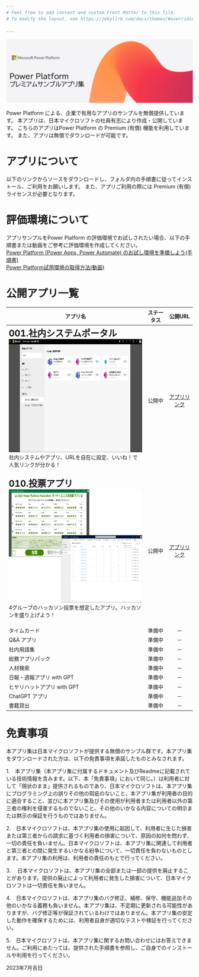 ```yaml
---
# Feel free to add content and custom Front Matter to this file.
# To modify the layout, see https://jekyllrb.com/docs/themes/#overriding-theme-defaults

---
```

<!-- 画像の表示サンプル -->

![Power Platform プレミアムサンプル集](Title.png) 

Power Platform による、企業で有用なアプリのサンプルを無償提供しています。
本アプリは、日本マイクロソフトの社員有志により作成・公開しています。
こちらのアプリはPower Platform の Premium (有償) 機能を利用しています。
また、アプリは無償でダウンロードが可能です。

# アプリについて
以下のリンクからソースをダウンロードし、フォルダ内の手順書に従ってインストール、ご利用をお願いします。
また、アプリご利用の際には Premium (有償) ライセンスが必要となります。

# 評価環境について
アプリサンプルをPower Platform の評価環境でお試しされたい場合、以下の手順書または動画をご参考に評価環境を作成してください。
<BR>
<a href="https://qiita.com/nayoshik/items/0890e1261b6b40b69c15">Power Platform (Power Apps, Power Automate) のお試し環境を準備しよう(手順書)</a><BR>
<a href="https://www.youtube.com/watch?v=B1ZH306oZHA&list=PL7N3d4aME9uzrktdMSHC8mI64blLFge6g">Power Platform試用環境の取得方法(動画)</a><BR>

# 公開アプリ一覧
<div style="text-align: center;">
<table>
  <thead>
    <tr>
      <th>アプリ名</th>
      <th>ステータス</th>
      <th>公開URL</th>
    </tr>
  </thead>
  <tbody>
    <tr>
      <td style="text-align: left;"><font size="5"><B>001.社内システムポータル</B></font>
        <BR><img src="社内システムポータル.png" width="623" height="305" ><BR>
        社内システムやアプリ、URLを自在に設定、いいね！で人気リンクが分かる！<BR>&nbsp<BR> </td>
      <td style="text-align: center;">公開中</td>
      <td style="text-align: center;"> <a href="https://github.com/microsoft/PowerApps-Sample-Apps-Japan/tree/main/001_SystemPortal">アプリリンク</a></td>
    </tr>
    <tr>
      <td style="text-align: left;"><font size="5"><B>010.投票アプリ</B></font>
        <BR><img src="https://github.com/microsoft/PowerApps-Sample-Apps-Japan/blob/main/docs/eVotingSolution.png?raw=true" width="623" height="305" ><BR>
        4グループのハッカソン投票を想定したアプリ。ハッカソンを盛り上げよう！<BR>&nbsp<BR> </td>
      <td style="text-align: center;">公開中</td>
      <td style="text-align: center;"> <a href="https://github.com/microsoft/PowerApps-Sample-Apps-Japan/tree/main/010_eVotingApp">アプリリンク</a></td>
    </tr>
    <tr>
      <td style="text-align: left;">タイムカード</td>
      <td>準備中</td>
      <td>－</td>
    </tr>
    <tr>
      <td style="text-align: left;">Q&A アプリ</td>
      <td>準備中</td>
      <td>－</td>
    </tr>
    <tr>
      <td style="text-align: left;">社内用語集</td>
      <td>準備中</td>
      <td>－</td>
    </tr>
    <tr>
      <td style="text-align: left;">総務アプリパック</td>
      <td>準備中</td>
      <td>－</td>
    </tr>
    <tr>
     <td style="text-align: left;">人材検索</td>
      <td>準備中</td>
      <td>－</td>
    </tr>
    <tr>
      <td style="text-align: left;">日報・週報アプリ with GPT</td>
      <td>準備中</td>
      <td>－</td>
    </tr>
    <tr>
      <td style="text-align: left;">ヒヤリハットアプリ with GPT</td>
      <td>準備中</td>
      <td>－</td>
    </tr>
    <tr>
      <td style="text-align: left;">ChatGPT アプリ</td>
      <td>準備中</td>
      <td>－</td>
    </tr>
    <tr>
      <td style="text-align: left;">書籍貸出</td>
      <td>準備中</td>
      <td>－</td>
    </tr>
  </tbody>
</table>
</div>


# 免責事項
本アプリ集は日本マイクロソフトが提供する無償のサンプル群です。本アプリ集をダウンロードされた方は、以下の免責事項を承諾したものとみなされます。

1.　本アプリ集（本アプリ集に付属するドキュメント及びReadmeに記載されている技術情報を含みます。以下、本「免責事項」において同じ。）は利用者に対して「現状のまま」提供されるものであり、日本マイクロソフトは、本アプリ集にプログラミング上の誤りその他の瑕疵のないこと、本アプリ集が利用者の目的に適合すること、並びに本アプリ集及びその使用が利用者または利用者以外の第三者の権利を侵害するものでないこと、その他のいかなる内容についての明示または黙示の保証を行うものではありません。

2.　日本マイクロソフトは、本アプリ集の使用に起因して、利用者に生じた損害または第三者からの請求に基づく利用者の損害について、原因の如何を問わず、一切の責任を負いません。日本マイクロソフトは、本アプリ集に関連して利用者と第三者との間に発生するいかなる紛争について、一切責任を負わないものとします。本アプリ集の利用は、利用者の責任のもとで行ってください。

3.　 日本マイクロソフトは、本アプリ集の全部または一部の提供を廃止することがあります。提供の廃止によって利用者に発生した損害について、日本マイクロソフトは一切責任を負いません。

4.　日本マイクロソフトは、本アプリ集のバグ修正、補修、保守、機能追加その他のいかなる義務も負いません。本アプリ集は、不定期に更新される可能性がありますが、バグ修正等が保証されているわけではありません。本アプリ集の安定した動作を確保するためには、利用者自身が適切なテストや検証を行ってください。

5.　日本マイクロソフトは、本アプリ集に関するお問い合わせにはお答えできません。ご利用にあたっては、提供された手順書を参照し、ご自身でのインストールや利用を行ってください。

2023年7月吉日
